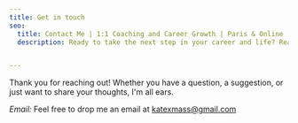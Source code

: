 ```yaml
---
title: Get in touch
seo:
  title: Contact Me | 1:1 Coaching and Career Growth | Paris & Online
  description: Ready to take the next step in your career and life? Reach out today to start your coaching journey with Kate Mas. Book your FREE chemistry session today.


---
```


Thank you for reaching out! Whether you have a question, a suggestion, or just want to share your thoughts, I'm all ears. 

_Email:_
Feel free to drop me an email at [katexmass@gmail.com](mailto:katexmass@gmail.com)
